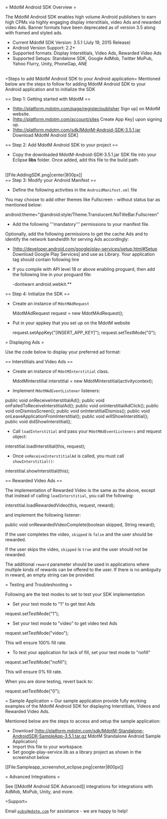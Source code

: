 <br />
= MdotM Android SDK Overview =

The MdotM Android SDK enables high volume Android publishers to earn high CPMs via highly engaging display interstitials, video Ads and rewarded video Ads. Banner formats have been deprecated as of version 3.5 along with framed and styled ads.
<br />

* Current MdotM SDK Version: 3.5.1 (July 19, 2015 Release)
* Android Version Support: 2.2+
* Supported formats: Display Interstitials, Video Ads, Rewarded Video Ads
* Supported Setups: Standalone SDK, Google AdMob, Twitter MoPub, Yahoo Flurry, Unity, PhoneGap, ANE
<br />
=Steps to add MdotM Android SDK to your Android application=
Mentioned below are the steps to follow for adding MdotM Android SDK to your Android application and to initialize the SDK

== Step 1: Getting started with MdotM ==

* [http://platform.mdotm.com/page/register/publisher Sign up] on MdotM website.
* [http://platform.mdotm.com/account/sites Create App Key] upon signing up.
* [http://platform.mdotm.com/sdk/MdotM-Android-SDK-3.5.1.jar Download MdotM Android SDK] 

== Step 2: Add MdotM Android SDK to your project ==

* Copy the downloaded MdotM-Android-SDK-3.5.1.jar SDK file into your Eclipse <b>libs</b> folder. Once added, add this file to the build path.
<br />
[[File:AddingSDK.png|center|800px]]
<br />
== Step 3: Modify your Android Manifest ==

* Define the following activities in the <code>AndroidManifest.xml</code> file

 <activity android:name="com.mdotm.android.view.MdotMActivity" android:launchMode="singleTop"/>
 <activity
            android:name="com.mdotm.android.vast.VastInterstitialActivity"
            android:configChanges="keyboardHidden|orientation"
            android:theme="@android:style/Theme.Translucent.NoTitleBar">
 </activity>

You may choose to add other themes like Fullscreen - without status bar as mentioned below:

 android:theme="@android:style/Theme.Translucent.NoTitleBar.Fullscreen"

* Add the following '''mandatory''' permissions to your manifest file.

 <uses-permission android:name="android.permission.INTERNET" />
 <uses-permission android:name="android.permission.ACCESS_NETWORK_STATE" />

Optionally, add the following permissions to get the cache Ads and to identify the network bandwidth for serving Ads accordingly:

 <uses-permission android:name="android.permission.READ_PHONE_STATE" />
 <uses-permission android:name="android.permission.WRITE_EXTERNAL_STORAGE" />
 <uses-permission android:name="android.permission.ACCESS_WIFI_STATE" />

* [http://developer.android.com/google/play-services/setup.html#Setup Download Google Play Services] and use as Library. Your application tag should contain following line

  <meta-data android:name="com.google.android.gms.version" android:value="@integer/google_play_services_version" /> 

* If you compile with API level 18 or above enabling proguard, then add the following line in your proguard file:

  -dontwarn android.webkit.**

== Step 4: Initialize the SDK  ==

* Create an instance of <code>MdotMAdRequest</code>

   MdotMAdRequest request = new MdotMAdRequest();

* Put in your appkey that you set up on the MdotM website

  request.setAppKey("[INSERT_APP_KEY]");
  request.setTestMode("0");

= Displaying Ads =

Use the code below to display your preferred ad format:

== Interstitials and Video Ads ==

* Create an instance of <code>MdotMInterstitial</code> class.

  MdotMInterstitial interstitial = new MdotMInterstitial(activitycontext);

* Implement <code>MdotMAdEventListener</code> listeners:

 public void onReceiveInterstitialAd();
 public void onFailedToReceiveInterstitialAd();
 public void onInterstitialAdClick();
 public void onDismissScreen();
 public void onInterstitialDismiss();
 public void onLeaveApplicationFromInterstitial();
 public void willShowInterstitial();
 public void didShowInterstitial();

* Call <code>loadInterstitial</code> and pass your <code>MdotMAdEventListeners</code> and request object:

 interstitial.loadInterstitial(this, request);

* Once <code>onReceiveInterstitialAd</code> is called,  you must call <code>showInterstitial(<activitycontext>)</code>:

 interstitial.showInterstitial(this);

== Rewarded Video Ads ==

The implementation of Rewarded Video is the same as the above, except that instead of calling <code>loadInterstitial</code>, you call the following:

  interstitial.loadRewardedVideo(this, request, reward);

and implement the following listener:

 public void onRewardedVideoComplete(boolean skipped, String reward);

If the user completes the video, <code>skipped</code> is <code>false</code> and the user should be rewarded.

If the user skips the video, <code>skipped</code> is <code>true</code> and the user should not be rewarded.

The additional <code>reward</code> parameter should be used in applications where multiple kinds of rewards can be offered to the user.  If there is no ambiguity in reward, an empty string can be provided.

= Testing and Troubleshooting =

Following are the test modes to set to test your SDK implementation

* Set your test mode to "1" to get test Ads

 request.setTestMode("1");

* Set your test mode to "video" to get video test Ads

 request.setTestMode("video");

This will ensure 100% fill rate.

* To test your application for lack of fill, set your test mode to "nofill"

 request.setTestMode("nofill");

This will ensure 0% fill rate.

When you are done testing, revert back to:
 
 request.setTestMode("0");

= Sample Application =
Our sample application provide fully working examples of the MdotM Android SDK for displaying Interstitials, Videos and Rewarded Video Ads.

Mentioned below are the steps to access and setup the sample application:

* Download [http://platform.mdotm.com/sdk/MdotM-Standalone-AndroidSDK-SampleApp-3.5.1.tar.gz MdotM Standalone Android Sample Application]
* Import this file to your workspace.
* Set google-play-service.lib as a library project as shown in the screenshot below

[[File:Sampleapp_screenshot_eclipse.png|center|800px]]
<br />

= Advanced Integrations =

See [[MdotM Android SDK Advanced]] integrations for integrations with AdMob, MoPub, Unity, and more.  

=Support=

Email <code>pubs@mdotm.com</code> for assistance - we are happy to help!

